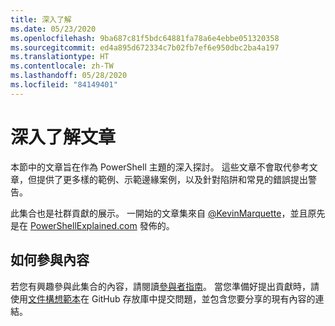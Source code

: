 ```yaml
---
title: 深入了解
ms.date: 05/23/2020
ms.openlocfilehash: 9ba687c81f5bdc64881fa78a6e4ebbe051320358
ms.sourcegitcommit: ed4a895d672334c7b02fb7ef6e950dbc2ba4a197
ms.translationtype: HT
ms.contentlocale: zh-TW
ms.lasthandoff: 05/28/2020
ms.locfileid: "84149401"
---
```

# <a name="deep-dive-articles"></a>深入了解文章

本節中的文章旨在作為 PowerShell 主題的深入探討。 這些文章不會取代參考文章，但提供了更多樣的範例、示範邊緣案例，以及針對陷阱和常見的錯誤提出警告。

此集合也是社群貢獻的展示。 一開始的文章集來自 [@KevinMarquette][]，並且原先是在 [PowerShellExplained.com][] 發佈的。

## <a name="how-to-contribute-content"></a>如何參與內容

若您有興趣參與此集合的內容，請閱讀[參與者指南][]。 當您準備好提出貢獻時，請使用[文件構想範本][]在 GitHub 存放庫中提交問題，並包含您要分享的現有內容的連結。

<!-- link references -->
[powershellexplained.com]: https://powershellexplained.com/
[@KevinMarquette]: https://twitter.com/KevinMarquette
[參與者指南]: https://aka.ms/PSDocsContributor
[文件構想範本]: https://github.com/MicrosoftDocs/PowerShell-Docs/issues/new?assignees=&labels=doc-idea&template=New_Document_Request.md&title=Community+contribution
